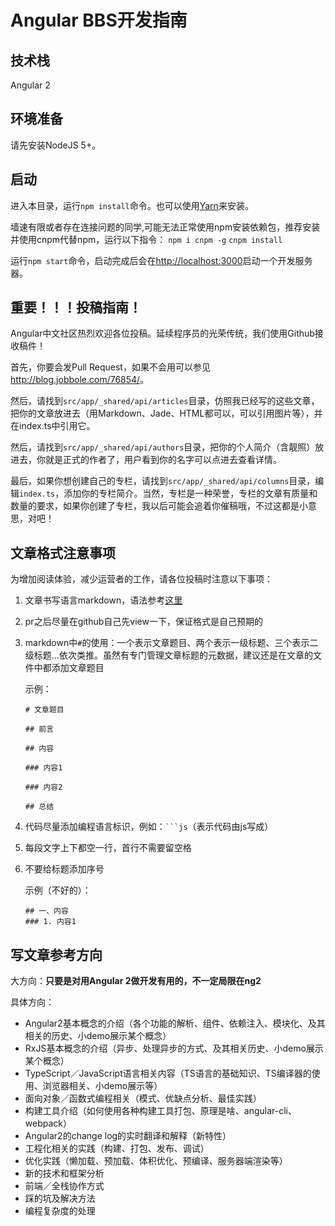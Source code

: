 # Angular BBS开发指南

## 技术栈

Angular 2

## 环境准备

请先安装NodeJS 5+。

## 启动

进入本目录，运行`npm install`命令。也可以使用[Yarn](https://yarnpkg.com/en/docs/install)来安装。

墙速有限或者存在连接问题的同学,可能无法正常使用npm安装依赖包，推荐安装并使用cnpm代替npm，运行以下指令：
`npm i cnpm -g`
`cnpm install`


运行`npm start`命令，启动完成后会在<http://localhost:3000>启动一个开发服务器。

## 重要！！！投稿指南！

Angular中文社区热烈欢迎各位投稿。延续程序员的光荣传统，我们使用Github接收稿件！

首先，你要会发Pull Request，如果不会用可以参见<http://blog.jobbole.com/76854/>。

然后，请找到`src/app/_shared/api/articles`目录，仿照我已经写的这些文章，把你的文章放进去（用Markdown、Jade、HTML都可以，可以引用图片等），并在index.ts中引用它。

然后，请找到`src/app/_shared/api/authors`目录，把你的个人简介（含靓照）放进去，你就是正式的作者了，用户看到你的名字可以点进去查看详情。

最后，如果你想创建自己的专栏，请找到`src/app/_shared/api/columns`目录，编辑`index.ts`，添加你的专栏简介。当然，专栏是一种荣誉，专栏的文章有质量和数量的要求，如果你创建了专栏，我以后可能会追着你催稿哦，不过这都是小意思，对吧！

## 文章格式注意事项

为增加阅读体验，减少运营者的工作，请各位投稿时注意以下事项：

1. 文章书写语言markdown，语法参考[这里](https://guides.github.com/features/mastering-markdown/)
2. pr之后尽量在github自己先view一下，保证格式是自己预期的
3. markdown中`#`的使用：一个表示文章题目、两个表示一级标题、三个表示二级标题...依次类推。虽然有专门管理文章标题的元数据，建议还是在文章的文件中都添加文章题目

    示例：
    ```
    # 文章题目

    ## 前言

    ## 内容

    ### 内容1

    ### 内容2

    ## 总结
    ```
4. 代码尽量添加编程语言标识，例如：```` ```js ````（表示代码由js写成）
5. 每段文字上下都空一行，首行不需要留空格
6. 不要给标题添加序号

    示例（不好的）：
    ```
    ## 一、内容
    ### 1. 内容1
    ```

## 写文章参考方向

大方向：**只要是对用Angular 2做开发有用的，不一定局限在ng2**

具体方向：

- Angular2基本概念的介绍（各个功能的解析、组件、依赖注入、模块化、及其相关的历史、小demo展示某个概念）
- RxJS基本概念的介绍（异步、处理异步的方式、及其相关历史、小demo展示某个概念）
- TypeScript／JavaScript语言相关内容（TS语言的基础知识、TS编译器的使用、浏览器相关、小demo展示等）
- 面向对象／函数式编程相关（模式、优缺点分析、最佳实践）
- 构建工具介绍（如何使用各种构建工具打包、原理是啥、angular-cli、webpack）
- Angular2的change log的实时翻译和解释（新特性）
- 工程化相关的实践（构建、打包、发布、调试）
- 优化实践（懒加载、预加载、体积优化、预编译、服务器端渲染等）
- 新的技术和框架分析
- 前端／全栈协作方式
- 踩的坑及解决方法
- 编程复杂度的处理
